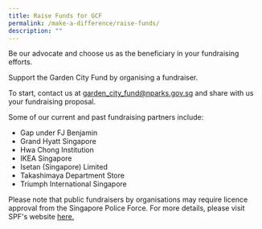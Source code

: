 ```yaml
---
title: Raise Funds for GCF
permalink: /make-a-difference/raise-funds/
description: ""
---
```

Be our advocate and choose us as the beneficiary in your fundraising efforts.

Support the Garden City Fund by organising a fundraiser.

To start, contact us at [garden\_city\_fund@nparks.gov.sg](mailto:garden_city_fund@nparks.gov.sg) and share with us your fundraising proposal.

Some of our current and past fundraising partners include:

*   Gap under FJ Benjamin
*   Grand Hyatt Singapore
*   Hwa Chong Institution
*   IKEA Singapore
*   Isetan (Singapore) Limited
*   Takashimaya Department Store
*   Triumph International Singapore

Please note that public fundraisers by organisations may require licence approval from the Singapore Police Force. For more details, please visit SPF's website <a href=" https://www.police.gov.sg/e-Services/Police-Licences/House-To-House-and-Street-Establishment-Licence" target="_blank">here.</a>
